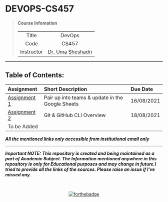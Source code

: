 # DEVOPS-CS457

> #### **Course Infomation**
> 
> | | |
> |:--:|:--:|
> |Title| DevOps|
> |Code| CS457|
> |Instructor | [Dr. Uma Sheshadri](https://www.iiitdwd.ac.in/Dr.Uma.php) |

---

## Table of Contents:

| Assignment | Short Description | Due Date |
|:--|:--|:--|
| [Assignment 1](https://docs.google.com/spreadsheets/d/1NvdPWQMCFmoC2oureYTbL6ifHOCjXP81vjO1H6A91ec/edit#gid=0) | Pair up into teams & update in the Google Sheets | 16/08/2021 |
| [Assignment 2](/Assignment%202%20-%20Git%20Overview/README.md) | Git & GitHub CLI Overview | 18/08/2021 |
| To be Added | | |


***All the mentioned links only accessible from institutional email only***

---

***Important NOTE: This repository is created and being maintained as a part of Academic Subject. The Information mentioned anywhere in this repository is only for Educational purposes and may change in future.I tried to provide all the links of the sources. Please raise an issue if I've missed any.***

<br>
<div align='center'>

[![forthebadge](https://forthebadge.com/images/badges/open-source.svg)](https://forthebadge.com)

</div>
